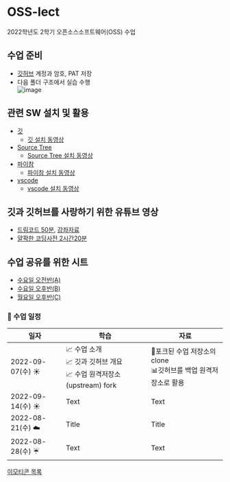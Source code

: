 # OSS-lect
2022학년도 2학기 오픈소스소프트웨어(OSS) 수업

## 수업 준비
- [깃허브](https://github.com) 계정과 암호, PAT 저장
- 다음 폴더 구조에서 실습 수행  
![image](https://user-images.githubusercontent.com/70050528/186046714-b56f3217-9779-4a17-b15c-167dd6389ac5.png)


## 관련 SW 설치 및 활용
- [깃](https://git-scm.com)
  - [깃 설치 동영상](https://www.youtube.com/watch?v=JKT9laOAPIs)  
- [Source Tree](https://sourcetreeapp.com)
  - [Source Tree 설치 동영상](https://www.youtube.com/watch?v=9aHCdbFFTXc&list=PLuHgQVnccGMCejd1l8C8oyZSYQDtkMRAg&index=3)  
- [파이참](https://jetbrains.com)
  - [파이참 설치 동영상](https://www.youtube.com/watch?v=IQ7p1Oq8BmE)  
- [vscode](https://code.visualstudio.com)
  - [vscode 설치 동영상](https://www.youtube.com/watch?v=ltvaJ6vr19M)  

## 깃과 깃허브를 사랑하기 위한 유튜브 영상
- [드림코드 50분](https://www.youtube.com/watch?v=Z9dvM7qgN9s), [강좌자료](https://www.yalco.kr/lectures/git-github/)
- [얄팍한 코딩사전 2시간20분](https://www.youtube.com/watch?v=1I3hMwQU6GU)

## 수업 공유를 위한 시트
- [수요일 오전반(A)](https://docs.google.com/spreadsheets/d/1Ev2qldkWk9Ck9mifSDjd6PUdBsmqQ09GwcRYNBimAiU/edit?usp=sharing)
- [수요일 오후반(B)](https://docs.google.com/spreadsheets/d/1XRHJLVHNvmBizi7b9qTrTE_BI2of6pDotHv_g_3GVv0/edit?usp=sharing)
- [월요일 오후반(C)](https://docs.google.com/spreadsheets/d/1dVVLzMvsYvR8A1adzyzoyq8N9XTqmu-KQ3TCkBtKrbE/edit?usp=sharing)

### :gift_heart: 수업 일정
| 일자 | 학습 | 자료 |
| ---- | ---- | ---- |
| 2022-09-07(수) :sunny: | :chart_with_upwards_trend: 수업 소개 </br>:chart_with_upwards_trend: 깃과 깃허브 개요 </br>:chart_with_upwards_trend: 수업 원격저장소(upstream) fork | :bookmark_tabs:포크된 수업 저장소의 clone </br> :bar_chart:깃허브를 백업 원격저장소로 활용 |
| 2022-09-14(수) :sunny: | Text | Text |
| 2022-08-21(수) :cloud:| Title | Title |
| 2022-08-28(수) :umbrella: | Text | Text |

[이모티콘 목록](https://gist.github.com/rxaviers/7360908)

